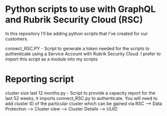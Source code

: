 # Python scripts to use with GraphQL and Rubrik Security Cloud (RSC)
In this repository I'll be adding python scripts that I've created for our customers. 

connect_RSC.PY - Script to generate a token needed for the scripts to authenticate using a Service Account with Rubrik Security Cloud. I prefer to import this script as a module into my scripts

# Reporting script
cluster size last 12 months.py - Script to provide a capacity report for the last 52 weeks, it imports connect_RSC.py to authenticate. You will need to add cluster ID of the particular cluster which can be gained via RSC --> Data Protection --> Cluster view --> Cluster Details --> UUID

